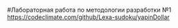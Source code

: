 #Лабораторная работа по методологии разработки №1
https://codeclimate.com/github/Lexa-sudoku/yapinDollar
